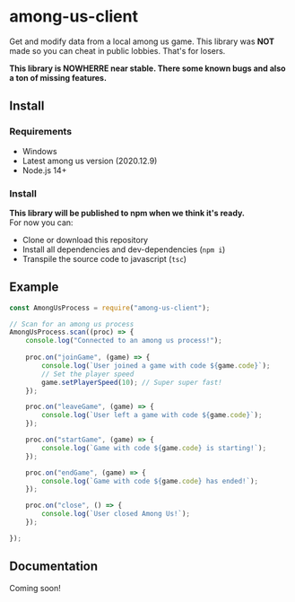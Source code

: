 # among-us-client

Get and modify data from a local among us game. This library was **NOT** made so you can cheat in public lobbies. That's for losers. 

**This library is NOWHERRE near stable. There some known bugs and also a ton of missing features.**

## Install

### Requirements

- Windows
- Latest among us version (2020.12.9)
- Node.js 14+

### Install

**This library will be published to npm when we think it's ready.**  
For now you can:
- Clone or download this repository
- Install all dependencies and dev-dependencies (`npm i`) 
- Transpile the source code to javascript (`tsc`)

## Example

```js
const AmongUsProcess = require("among-us-client");

// Scan for an among us process
AmongUsProcess.scan((proc) => {
    console.log("Connected to an among us process!");
    
    proc.on("joinGame", (game) => {
        console.log(`User joined a game with code ${game.code}`);
        // Set the player speed 
        game.setPlayerSpeed(10); // Super super fast!
    });

    proc.on("leaveGame", (game) => {
        console.log(`User left a game with code ${game.code}`);
    });

    proc.on("startGame", (game) => {
        console.log(`Game with code ${game.code} is starting!`);
    });

    proc.on("endGame", (game) => {
        console.log(`Game with code ${game.code} has ended!`);
    });

    proc.on("close", () => {
        console.log(`User closed Among Us!`);
    });

});

```

## Documentation

Coming soon!
